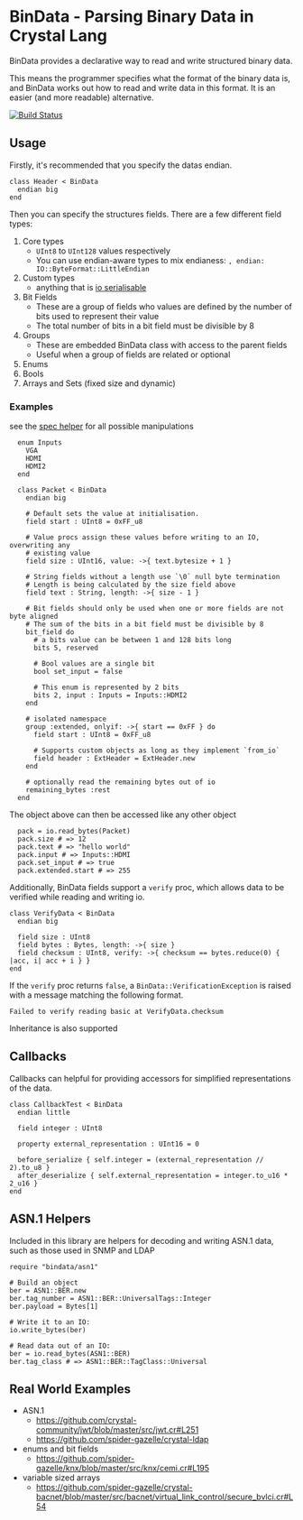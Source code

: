 # BinData - Parsing Binary Data in Crystal Lang

BinData provides a declarative way to read and write structured binary data.

This means the programmer specifies what the format of the binary data is, and BinData works out how to read and write data in this format. It is an easier (and more readable) alternative.

[![Build Status](https://github.com/spider-gazelle/bindata/actions/workflows/CI.yml/badge.svg?branch=master)](https://github.com/spider-gazelle/bindata/actions/workflows/CI.yml)

## Usage

Firstly, it's recommended that you specify the datas endian.

```crystal
class Header < BinData
  endian big
end
```

Then you can specify the structures fields. There are a few different field types:

1. Core types
   * `UInt8` to `UInt128` values respectively
   * You can use endian-aware types to mix endianess: `, endian: IO::ByteFormat::LittleEndian`
2. Custom types
   * anything that is [io serialisable](https://crystal-lang.org/api/0.27.2/IO.html#write_bytes%28object%2Cformat%3AIO%3A%3AByteFormat%3DIO%3A%3AByteFormat%3A%3ASystemEndian%29-instance-method)
3. Bit Fields
   * These are a group of fields who values are defined by the number of bits used to represent their value
   * The total number of bits in a bit field must be divisible by 8
4. Groups
   * These are embedded BinData class with access to the parent fields
   * Useful when a group of fields are related or optional
5. Enums
6. Bools
6. Arrays and Sets (fixed size and dynamic)


### Examples

see the [spec helper](https://github.com/spider-gazelle/bindata/blob/master/spec/helper.cr) for all possible manipulations

```crystal
  enum Inputs
    VGA
    HDMI
    HDMI2
  end

  class Packet < BinData
    endian big

    # Default sets the value at initialisation.
    field start : UInt8 = 0xFF_u8

    # Value procs assign these values before writing to an IO, overwriting any
    # existing value
    field size : UInt16, value: ->{ text.bytesize + 1 }

    # String fields without a length use `\0` null byte termination
    # Length is being calculated by the size field above
    field text : String, length: ->{ size - 1 }

    # Bit fields should only be used when one or more fields are not byte aligned
    # The sum of the bits in a bit field must be divisible by 8
    bit_field do
      # a bits value can be between 1 and 128 bits long
      bits 5, reserved

      # Bool values are a single bit
      bool set_input = false

      # This enum is represented by 2 bits
      bits 2, input : Inputs = Inputs::HDMI2
    end

    # isolated namespace
    group :extended, onlyif: ->{ start == 0xFF } do
      field start : UInt8 = 0xFF_u8

      # Supports custom objects as long as they implement `from_io`
      field header : ExtHeader = ExtHeader.new
    end

    # optionally read the remaining bytes out of io
    remaining_bytes :rest
  end
```

The object above can then be accessed like any other object

```crystal
  pack = io.read_bytes(Packet)
  pack.size # => 12
  pack.text # => "hello world"
  pack.input # => Inputs::HDMI
  pack.set_input # => true
  pack.extended.start # => 255
```

Additionally, BinData fields support a `verify` proc, which allows data to be verified while reading and writing io.

```crystal
class VerifyData < BinData
  endian big

  field size : UInt8
  field bytes : Bytes, length: ->{ size }
  field checksum : UInt8, verify: ->{ checksum == bytes.reduce(0) { |acc, i| acc + i } }
end
```

If the `verify` proc returns `false`, a `BinData::VerificationException` is raised with a message matching the following format.

```
Failed to verify reading basic at VerifyData.checksum
```

Inheritance is also supported

## Callbacks

Callbacks can helpful for providing accessors for simplified representations of the data.

```crystal
class CallbackTest < BinData
  endian little

  field integer : UInt8

  property external_representation : UInt16 = 0

  before_serialize { self.integer = (external_representation // 2).to_u8 }
  after_deserialize { self.external_representation = integer.to_u16 * 2_u16 }
end
```

## ASN.1 Helpers

Included in this library are helpers for decoding and writing ASN.1 data, such as those used in SNMP and LDAP

```crystal
require "bindata/asn1"

# Build an object
ber = ASN1::BER.new
ber.tag_number = ASN1::BER::UniversalTags::Integer
ber.payload = Bytes[1]

# Write it to an IO:
io.write_bytes(ber)

# Read data out of an IO:
ber = io.read_bytes(ASN1::BER)
ber.tag_class # => ASN1::BER::TagClass::Universal

```

## Real World Examples

* ASN.1
  * https://github.com/crystal-community/jwt/blob/master/src/jwt.cr#L251
  * https://github.com/spider-gazelle/crystal-ldap
* enums and bit fields
  * https://github.com/spider-gazelle/knx/blob/master/src/knx/cemi.cr#L195
* variable sized arrays
  * https://github.com/spider-gazelle/crystal-bacnet/blob/master/src/bacnet/virtual_link_control/secure_bvlci.cr#L54
